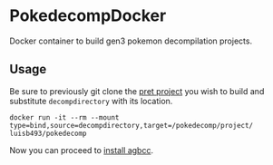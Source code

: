 # PokedecompDocker
Docker container to build gen3 pokemon decompilation projects.

## Usage
Be sure to previously git clone the [pret project](https://github.com/orgs/pret/repositories) you wish to build and substitute `decompdirectory` with its location.

`docker run -it --rm --mount type=bind,source=decompdirectory,target=/pokedecomp/project/ luisb493/pokedecomp`

Now you can proceed to [install agbcc](https://github.com/pret/pokeemerald/blob/master/INSTALL.md#installation).

